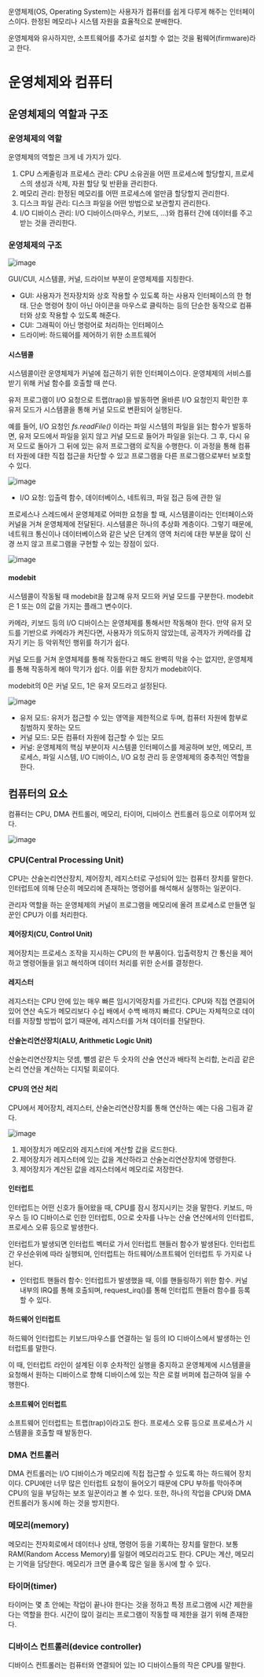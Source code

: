 운영체제(OS, Operating System)는 사용자가 컴퓨터를 쉽게 다루게 해주는 인터페이스이다. 한정된 메모리나 시스템 자원을 효율적으로 분배한다.

운영체제와 유사하지만, 소프트웨어를 추가로 설치할 수 없는 것을 펌웨어(firmware)라고 한다.

# 운영체제와 컴퓨터

## 운영체제의 역할과 구조

### 운영체제의 역할

운영체제의 역할은 크게 네 가지가 있다.

1. CPU 스케줄링과 프로세스 관리: CPU 소유권을 어떤 프로세스에 할당할지, 프로세스의 생성과 삭제, 자원 할당 및 반환을 관리한다.
2. 메모리 관리: 한정된 메모리를 어떤 프로세스에 얼만큼 할당할지 관리한다.
3. 디스크 파일 관리: 디스크 파일을 어떤 방법으로 보관할지 관리한다.
4. I/O 디바이스 관리: I/O 디바이스(마우스, 키보드, ...)와 컴퓨터 간에 데이터를 주고받는 것을 관리한다.

### 운영체제의 구조

![image](https://github.com/yi-hongju/CS-for-Jobs/assets/44770369/0d0ef1d7-0104-422a-be1e-70e63628b684)

GUI/CUI, 시스템콜, 커널, 드라이브 부분이 운영체제를 지칭한다.

- GUI: 사용자가 전자장치와 상호 작용할 수 있도록 하는 사용자 인터페이스의 한 형태. 단순 명령어 창이 아닌 아이콘을 마우스로 클릭하는 등의 단순한 동작으로 컴퓨터와 상호 작용할 수 있도록 해준다.
- CUI: 그래픽이 아닌 명령어로 처리하는 인터페이스
- 드라이버: 하드웨어를 제어하기 위한 소프트웨어

#### 시스템콜

시스템콜이란 운영체제가 커널에 접근하기 위한 인터페이스이다. 운영체제의 서비스를 받기 위해 커널 함수를 호출할 때 쓴다.

유저 프로그램이 I/O 요청으로 트랩(trap)을 발동하면 올바른 I/O 요청인지 확인한 후 유저 모드가 시스템콜을 통해 커널 모드로 변환되어 실행된다.

예를 들어, I/O 요청인 _fs.readFile()_ 이라는 파일 시스템의 파일을 읽는 함수가 발동하면, 유저 모드에서 파일을 읽지 않고 커널 모드로 들어가 파일을 읽는다. 그 후, 다시 유저 모드로 돌아가 그 뒤에 있는 유저 프로그램의 로직을 수행한다. 이 과정을 통해 컴퓨터 자원에 대한 직접 접근을 차단할 수 있고 프로그램을 다른 프로그램으로부터 보호할 수 있다.

![image](https://github.com/yi-hongju/CS-for-Jobs/assets/44770369/16bf6595-2aff-4151-94e6-103217eef657)

- I/O 요청: 입출력 함수, 데이터베이스, 네트워크, 파일 접근 등에 관한 일

프로세스나 스레드에서 운영체제로 어떠한 요청을 할 때, 시스템콜이라는 인터페이스와 커널을 거쳐 운영체제에 전달된다. 시스템콜은 하나의 추상화 계층이다. 그렇기 때문에, 네트워크 통신이나 데이터베이스와 같은 낮은 단계의 영역 처리에 대한 부분을 많이 신경 쓰지 않고 프로그램을 구현할 수 있는 장점이 있다.

![image](https://github.com/yi-hongju/CS-for-Jobs/assets/44770369/f4d7de18-acf9-4bb4-8f54-035d11bc2bd3)

#### modebit

시스템콜이 작동될 때 modebit을 참고해 유저 모드와 커널 모드를 구분한다. modebit은 1 또는 0의 값을 가지는 플래그 변수이다.

카메라, 키보드 등의 I/O 디바이스는 운영체제를 통해서만 작동해야 한다. 만약 유저 모드를 기반으로 카메라가 켜진다면, 사용자가 의도하지 않았는데, 공격자가 카메라를 갑자기 키는 등 악위적인 행위를 하기가 쉽다.

커널 모드를 거쳐 운영체제를 통해 작동한다고 해도 완벽히 막을 수는 없지만, 운영체제를 통해 작동하게 해야 막기가 쉽다. 이를 위한 장치가 modebit이다. 

modebit의 0은 커널 모드, 1은 유저 모드라고 설정된다. 

![image](https://github.com/yi-hongju/CS-for-Jobs/assets/44770369/50e54e7e-4101-47a3-86d9-03b7975fb49f)

- 유저 모드: 유저가 접근할 수 있는 영역을 제한적으로 두며, 컴퓨터 자원에 함부로 침범하지 못하는 모드
- 커널 모드: 모든 컴퓨터 자원에 접근할 수 있는 모드
- 커널: 운영체제의 핵심 부분이자 시스템콜 인터페이스를 제공하며 보안, 메모리, 프로세스, 파일 시스템, I/O 디바이스, I/O 요청 관리 등 운영체제의 중추적인 역할을 한다.

## 컴퓨터의 요소

컴퓨터는 CPU, DMA 컨트롤러, 메모리, 타이머, 디바이스 컨트롤러 등으로 이루어져 있다.

![image](https://github.com/yi-hongju/CS-for-Jobs/assets/44770369/5afece32-29e8-4216-a8e1-4d401ad441a7)

### CPU(Central Processing Unit)

CPU는 산술논리연산장치, 제어장치, 레지스터로 구성되어 있는 컴퓨터 장치를 말한다. 인터럽트에 의해 단순히 메모리에 존재하는 명령어를 해석해서 실행하는 일꾼이다.

관리자 역할을 하는 운영체제의 커널이 프로그램을 메모리에 올려 프로세스로 만들면 일꾼인 CPU가 이를 처리한다.

#### 제어장치(CU, Control Unit)

제어장치는 프로세스 조작을 지시하는 CPU의 한 부품이다. 입출력장치 간 통신을 제어하고 명령어들을 읽고 해석하며 데이터 처리를 위한 순서를 결정한다.

#### 레지스터

레지스터는 CPU 안에 있는 매우 빠른 임시기억장치를 가르킨다. CPU와 직접 연결되어 있어 연산 속도가 메모리보다 수십 배에서 수백 배까지 빠르다. CPU는 자체적으로 데이터를 저장할 방법이 없기 때문에, 레지스터를 거쳐 데이터를 전달한다.

#### 산술논리연산장치(ALU, Arithmetic Logic Unit)

산술논리연산장치는 덧셈, 뺄셈 같은 두 숫자의 산술 연산과 배타적 논리합, 논리곱 같은 논리 연산을 계산하는 디지털 회로이다.

#### CPU의 연산 처리

CPU에서 제어장치, 레지스터, 산술논리연산장치를 통해 연산하는 예는 다음 그림과 같다.

![image](https://github.com/yi-hongju/CS-for-Jobs/assets/44770369/172ed9df-45d4-4d1d-8d36-f3e5c371ddf4)

1. 제어장치가 메모리와 레지스터에 계산할 값을 로드한다.
2. 제어장치가 레지스터에 있는 값을 계산하라고 산술논리연산장치에 명령한다.
3. 제어장치가 계산된 값을 레지스터에서 메모리로 저장한다.

#### 인터럽트

인터럽트는 어떤 신호가 들어왔을 때, CPU를 잠시 정지시키는 것을 말한다. 키보드, 마우스 등 IO 디바이스로 인한 인터럽트, 0으로 숫자를 나누는 산술 연산에서의 인터럽트, 프로세스 오류 등으로 발생한다.

인터럽트가 발생되면 인터럽트 벡터로 가서 인터럽트 핸들러 함수가 발생된다. 인터럽트 간 우선순위에 따라 실행되며, 인터럽트는 하드웨어/소프트웨어 인터럽트 두 가지로 나뉜다.

- 인터럽트 핸들러 함수: 인터럽트가 발생했을 때, 이를 핸들링하기 위한 함수. 커널 내부의 IRQ를 통해 호출되며, request_irq()를 통해 인터럽트 핸들러 함수를 등록할 수 있다.

#### 하드웨어 인터럽트

하드웨어 인터럽트는 키보드/마우스를 연결하는 일 등의 IO 디바이스에서 발생하는 인터럽트를 말한다.

이 때, 인터럽트 라인이 설계된 이후 순차적인 실행을 중지하고 운영체제에 시스템콜을 요청해서 원하는 디바이스로 향해 디바이스에 있는 작은 로컬 버퍼에 접근하여 일을 수행한다.

#### 소프트웨어 인터럽트

소프트웨어 인터럽트는 트랩(trap)이라고도 한다. 프로세스 오류 등으로 프로세스가 시스템콜을 호출할 때 발동한다.

### DMA 컨트롤러

DMA 컨트롤러는 I/O 디바이스가 메모리에 직접 접근할 수 있도록 하는 하드웨어 장치이다. CPU에만 너무 많은 인터럽트 요청이 들어오기 때문에 CPU 부하를 막아주며 CPU의 일을 부담하는 보조 일꾼이라고 볼 수 있다. 또한, 하나의 작업을 CPU와 DMA 컨트롤러가 동시에 하는 것을 방지한다.

### 메모리(memory)

메모리는 전자회로에서 데이터나 상태, 명령어 등을 기록하는 장치를 말한다. 보통 RAM(Random Access Memory)를 일컬어 메모리라고도 한다. CPU는 계산, 메모리는 기억을 담당한다. 메모리가 크면 클수록 많은 일을 동시에 할 수 있다.

### 타이머(timer)

타이머는 몇 초 안에는 작업이 끝나야 한다는 것을 정하고 특정 프로그램에 시간 제한을 다는 역할을 한다. 시간이 많이 걸리는 프로그램이 작동할 때 제한을 걸기 위해 존재한다.

### 디바이스 컨트롤러(device controller)

디바이스 컨트롤러는 컴퓨터와 연결되어 있는 IO 디바이스들의 작은 CPU를 말한다.